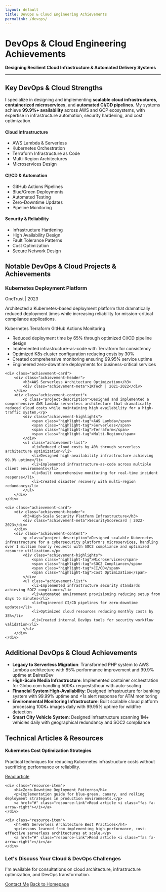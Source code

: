 ```yaml
---
layout: default
title: DevOps & Cloud Engineering Achievements
permalink: /devops/
---
```


# DevOps & Cloud Engineering Achievements

**Designing Resilient Cloud Infrastructure & Automated Delivery Systems**

---

## Key DevOps & Cloud Strengths

I specialize in designing and implementing **scalable cloud infrastructures**, **containerized microservices**, and **automated CI/CD pipelines**. My systems achieve **99.9%+ availability** across AWS and GCP ecosystems, with expertise in infrastructure automation, security hardening, and cost optimization.

<div class="skills-highlights">
    <div class="skill-area">
        <h4><i class="fas fa-cloud"></i> Cloud Infrastructure</h4>
        <ul>
            <li>AWS Lambda & Serverless</li>
            <li>Kubernetes Orchestration</li>
            <li>Terraform Infrastructure as Code</li>
            <li>Multi-Region Architectures</li>
            <li>Microservices Design</li>
        </ul>
    </div>
    <div class="skill-area">
        <h4><i class="fas fa-sync-alt"></i> CI/CD & Automation</h4>
        <ul>
            <li>GitHub Actions Pipelines</li>
            <li>Blue/Green Deployments</li>
            <li>Automated Testing</li>
            <li>Zero-Downtime Updates</li>
            <li>Pipeline Monitoring</li>
        </ul>
    </div>
    <div class="skill-area">
        <h4><i class="fas fa-shield-alt"></i> Security & Reliability</h4>
        <ul>
            <li>Infrastructure Hardening</li>
            <li>High Availability Design</li>
            <li>Fault Tolerance Patterns</li>
            <li>Cost Optimization</li>
            <li>Secure Network Design</li>
        </ul>
    </div>
</div>

## Notable DevOps & Cloud Projects & Achievements

<div class="achievement-cards">
    <div class="achievement-card">
        <div class="achievement-header">
            <h3>Kubernetes Deployment Platform</h3>
            <div class="achievement-meta">OneTrust | 2023</div>
        </div>
        <div class="achievement-content">
            <p class="project-description">Architected a Kubernetes-based deployment platform that dramatically reduced deployment times while increasing reliability for mission-critical compliance applications.</p>
            <div class="achievement-highlights">
                <span class="highlight-tag">Kubernetes</span>
                <span class="highlight-tag">Terraform</span>
                <span class="highlight-tag">GitHub Actions</span>
                <span class="highlight-tag">Monitoring</span>
            </div>
            <ul class="achievement-list">
                <li>Reduced deployment time by 65% through optimized CI/CD pipeline design</li>
                <li>Implemented infrastructure-as-code with Terraform for consistency</li>
                <li>Optimized K8s cluster configuration reducing costs by 30%</li>
                <li>Created comprehensive monitoring ensuring 99.95% service uptime</li>
                <li>Engineered zero-downtime deployments for business-critical services</li>
            </ul>
        </div>
    </div>

    <div class="achievement-card">
        <div class="achievement-header">
            <h3>AWS Serverless Architecture Optimization</h3>
            <div class="achievement-meta">IKTech | 2021-2022</div>
        </div>
        <div class="achievement-content">
            <p class="project-description">Designed and implemented a comprehensive AWS Lambda serverless architecture that dramatically reduced cloud costs while maintaining high availability for a high-traffic system.</p>
            <div class="achievement-highlights">
                <span class="highlight-tag">AWS Lambda</span>
                <span class="highlight-tag">Serverless</span>
                <span class="highlight-tag">Terraform</span>
                <span class="highlight-tag">Multi-Region</span>
            </div>
            <ul class="achievement-list">
                <li>Reduced cloud costs by 40% through serverless architecture optimization</li>
                <li>Designed high-availability infrastructure achieving 99.9% uptime</li>
                <li>Implemented infrastructure-as-code across multiple client environments</li>
                <li>Built comprehensive monitoring for real-time incident response</li>
                <li>Created disaster recovery with multi-region redundancy</li>
            </ul>
        </div>
    </div>

    <div class="achievement-card">
        <div class="achievement-header">
            <h3>High-Scale Security Platform Infrastructure</h3>
            <div class="achievement-meta">SecurityScorecard | 2022-2023</div>
        </div>
        <div class="achievement-content">
            <p class="project-description">Designed scalable Kubernetes infrastructure for a cybersecurity platform's microservices, handling over 1 million hourly requests with SOC2 compliance and optimized resource utilization.</p>
            <div class="achievement-highlights">
                <span class="highlight-tag">Microservices</span>
                <span class="highlight-tag">SOC2 Compliance</span>
                <span class="highlight-tag">CI/CD</span>
                <span class="highlight-tag">Cost Optimization</span>
            </div>
            <ul class="achievement-list">
                <li>Implemented infrastructure security standards achieving SOC2 compliance</li>
                <li>Automated environment provisioning reducing setup from days to minutes</li>
                <li>Engineered CI/CD pipelines for zero-downtime updates</li>
                <li>Optimized cloud resources reducing monthly costs by 35%</li>
                <li>Created internal DevOps tools for security workflow validation</li>
            </ul>
        </div>
    </div>
</div>

## Additional DevOps & Cloud Achievements

- **Legacy to Serverless Migration**: Transformed PHP system to AWS Lambda architecture with 85% performance improvement and 99.9% uptime at BairesDev
- **High-Scale Media Infrastructure**: Implemented container orchestration for Globo.com handling 500K+ requests/hour with auto-scaling
- **Financial System High-Availability**: Designed infrastructure for banking system with 99.99% uptime and <1s alert response for ATM monitoring
- **Environmental Monitoring Infrastructure**: Built scalable cloud platform processing 100K+ images daily with 99.95% uptime for wildfire detection
- **Smart City Vehicle System**: Designed infrastructure scanning 1M+ vehicles daily with geographical redundancy and SOC2 compliance

## Technical Articles & Resources

<div class="resources-section">
    <div class="resource-item">
        <h4>Kubernetes Cost Optimization Strategies</h4>
        <p>Practical techniques for reducing Kubernetes infrastructure costs without sacrificing performance or reliability.</p>
        <a href="#" class="resource-link">Read article <i class="fas fa-arrow-right"></i></a>
    </div>
    
    <div class="resource-item">
        <h4>Zero-Downtime Deployment Patterns</h4>
        <p>Implementation guide for blue-green, canary, and rolling deployment strategies in production environments.</p>
        <a href="#" class="resource-link">Read article <i class="fas fa-arrow-right"></i></a>
    </div>
    
    <div class="resource-item">
        <h4>AWS Serverless Architecture Best Practices</h4>
        <p>Lessons learned from implementing high-performance, cost-effective serverless architectures at scale.</p>
        <a href="#" class="resource-link">Read article <i class="fas fa-arrow-right"></i></a>
    </div>
</div>

<div class="contact-cta">
    <h3>Let's Discuss Your Cloud & DevOps Challenges</h3>
    <p>I'm available for consultations on cloud architecture, infrastructure optimization, and DevOps transformation.</p>
    <a href="mailto:h.lobato001@gmail.com" class="cta-button">Contact Me</a>
    <a href="/" class="back-link"><i class="fas fa-arrow-left"></i> Back to Homepage</a>
</div>